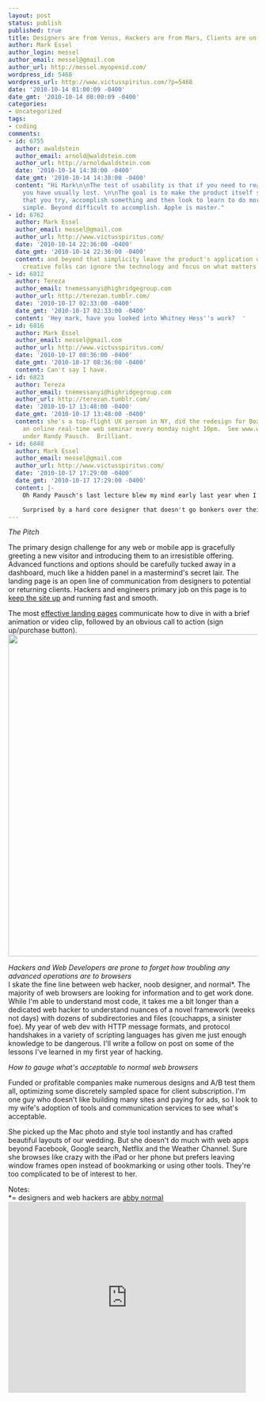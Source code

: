 ```yaml
---
layout: post
status: publish
published: true
title: Designers are from Venus, Hackers are from Mars, Clients are on Earth
author: Mark Essel
author_login: messel
author_email: messel@gmail.com
author_url: http://messel.myopenid.com/
wordpress_id: 5468
wordpress_url: http://www.victusspiritus.com/?p=5468
date: '2010-10-14 01:00:09 -0400'
date_gmt: '2010-10-14 08:00:09 -0400'
categories:
- Uncategorized
tags:
- coding
comments:
- id: 6755
  author: awaldstein
  author_email: arnold@waldstein.com
  author_url: http://arnoldwaldstein.com
  date: '2010-10-14 14:38:00 -0400'
  date_gmt: '2010-10-14 14:38:00 -0400'
  content: "Hi Mark\n\nThe test of usability is that if you need to read or view anything,
    you have usually lost. \n\nThe goal is to make the product itself so inviting
    that you try, accomplish something and then look to learn to do more.\n\nSuper
    simple. Beyond difficult to accomplish. Apple is master."
- id: 6762
  author: Mark Essel
  author_email: messel@gmail.com
  author_url: http://www.victusspiritus.com/
  date: '2010-10-14 22:36:00 -0400'
  date_gmt: '2010-10-14 22:36:00 -0400'
  content: and beyond that simplicity leave the product's application open ended so
    creative folks can ignore the technology and focus on what matters to them most.
- id: 6812
  author: Tereza
  author_email: tnemessanyi@highridgegroup.com
  author_url: http://terezan.tumblr.com/
  date: '2010-10-17 02:33:00 -0400'
  date_gmt: '2010-10-17 02:33:00 -0400'
  content: 'Hey mark, have you looked into Whitney Hess''s work?  '
- id: 6816
  author: Mark Essel
  author_email: messel@gmail.com
  author_url: http://www.victusspiritus.com/
  date: '2010-10-17 08:36:00 -0400'
  date_gmt: '2010-10-17 08:36:00 -0400'
  content: Can't say I have.
- id: 6823
  author: Tereza
  author_email: tnemessanyi@highridgegroup.com
  author_url: http://terezan.tumblr.com/
  date: '2010-10-17 13:48:00 -0400'
  date_gmt: '2010-10-17 13:48:00 -0400'
  content: she's a top-flight UX person in NY, did the redesign for Boxee.  She does
    an online real-time web seminar every monday night 10pm.  See www.whitneyhess.com.  Studied
    under Randy Pausch.  Brilliant.
- id: 6848
  author: Mark Essel
  author_email: messel@gmail.com
  author_url: http://www.victusspiritus.com/
  date: '2010-10-17 17:29:00 -0400'
  date_gmt: '2010-10-17 17:29:00 -0400'
  content: |-
    Oh Randy Pausch's last lecture blew my mind early last year when I came across it (he had already passed away by then).

    Surprised by a hard core designer that doesn't go bonkers over their blog, she's probably too busy.
---
```

<p><em>The Pitch</em></p>
<p>The primary design challenge for any web or mobile app is gracefully greeting a new visitor and introducing them to an irresistible offering. Advanced functions and options should be carefully tucked away in a dashboard, much like a hidden panel in a mastermind's secret lair. The landing page is an open line of communication from designers to potential or returning clients. Hackers and engineers primary job on this page is to <a href="http://www.victusspiritus.com/2009/11/21/priority-one-keep-your-site-up/">keep the site up</a> and running fast and smooth.</p>
<p>The most <a href="http://www.apple.com/ipad/">effective landing pages</a> communicate how to dive in with a brief animation or video clip, followed by an obvious call to action (sign up/purchase button).<br />
<a href="http://www.apple.com/ipad/"><img class="aligncenter size-full wp-image-5493" title="ipad_landing" src="http://www.victusspiritus.com/wp-content/uploads/2010/10/ipad_landing.jpg" alt="" width="510" height="649" /></a></p>
<p><em>Hackers and Web Developers are prone to forget how troubling any advanced operations are to browsers</em><br />
I skate the fine line between web hacker, noob designer, and normal*. The majority of web browsers are looking for information and to get work done. While I'm able to understand most code, it takes me a bit longer than a dedicated web hacker to understand nuances of a novel framework (weeks not days) with dozens of subdirectories and files (couchapps, a sinister foe). My year of web dev with HTTP message formats, and protocol handshakes in a variety of scripting languages has given me just enough knowledge to be dangerous. I'll write a follow on post on some of the lessons I've learned in my first year of hacking.</p>
<p><em>How to gauge what's acceptable to normal web browsers</em></p>
<p>Funded or profitable companies make numerous designs and A/B test them all, optimizing some discretely sampled space for client subscription. I'm one guy who doesn't like building many sites and paying for ads, so I look to my wife's adoption of tools and communication services to see what's acceptable.</p>
<p>She picked up the Mac photo and style tool instantly and has crafted beautiful layouts of our wedding. But she doesn't do much with web apps beyond Facebook, Google search, Netflix and the Weather Channel. Sure she browses like crazy with the iPad or her phone but prefers leaving window frames open instead of bookmarking or using other tools. They're too complicated to be of interest to her.</p>
<p>Notes:<br />
*= designers and web hackers are <a href="http://www.youtube.com/watch?v=dQ_pKqiB5Rg">abby normal</a><br />
<object classid="clsid:d27cdb6e-ae6d-11cf-96b8-444553540000" width="480" height="385" codebase="http://download.macromedia.com/pub/shockwave/cabs/flash/swflash.cab#version=6,0,40,0"><param name="allowFullScreen" value="true" /><param name="allowscriptaccess" value="always" /><param name="src" value="http://www.youtube.com/v/dQ_pKqiB5Rg?fs=1&amp;hl=en_US" /><param name="allowfullscreen" value="true" /><embed type="application/x-shockwave-flash" width="480" height="385" src="http://www.youtube.com/v/dQ_pKqiB5Rg?fs=1&amp;hl=en_US" allowscriptaccess="always" allowfullscreen="true"></embed></object></p>
